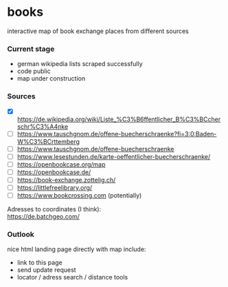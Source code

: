 # books
interactive map of book exchange places from different sources

### Current stage

- german wikipedia lists scraped successfully
- code public
- map under construction


### Sources
- [x] https://de.wikipedia.org/wiki/Liste_%C3%B6ffentlicher_B%C3%BCcherschr%C3%A4nke
- [ ] https://www.tauschgnom.de/offene-buecherschraenke?fi=3:0:Baden-W%C3%BCrttemberg
- [ ] https://www.tauschgnom.de/offene-buecherschraenke
- [ ] https://www.lesestunden.de/karte-oeffentlicher-buecherschraenke/
- [ ] https://openbookcase.org/map
- [ ] https://openbookcase.de/
- [ ] https://book-exchange.zottelig.ch/
- [ ] https://littlefreelibrary.org/
- [ ] https://www.bookcrossing.com (potentially)

Adresses to coordinates (I think):  
https://de.batchgeo.com/



### Outlook
nice html landing page directly with map
include:

- link to this page
- send update request
- locator / adress search / distance tools
